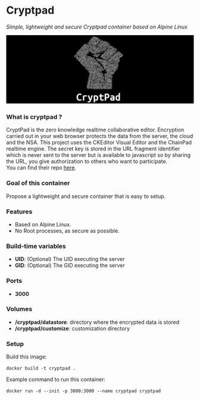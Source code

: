 Cryptpad
========
*Simple, lightweight and secure Cryptpad container based on Alpine Linux*

![cryptpad](cryptpad.jpg)

### What is cryptpad ?
CryptPad is the zero knowledge realtime collaborative editor. Encryption carried out in your web browser protects the data from the server, the cloud and the NSA. This project uses the CKEditor Visual Editor and the ChainPad realtime engine. The secret key is stored in the URL fragment identifier which is never sent to the server but is available to javascript so by sharing the URL, you give authorization to others who want to participate.  
You can find their repo [here](https://github.com/xwiki-labs/cryptpad).

### Goal of this container
Propose a lightweight and secure container that is easy to setup.

### Features
- Based on Alpine Linux.
- No Root processes, as secure as possible.

### Build-time variables
- **UID**: (Optional) The UID executing the server
- **GID**: (Optional) The GID executing the server

### Ports
- **3000**

### Volumes
- **/cryptpad/datastore**: directory where the encrypted data is stored
- **/cryptpad/customize**: customization directory

### Setup
Build this image:
```
docker build -t cryptpad .
```
Example command to run this container:
```
docker run -d --init -p 3000:3000 --name cryptpad cryptpad
```
